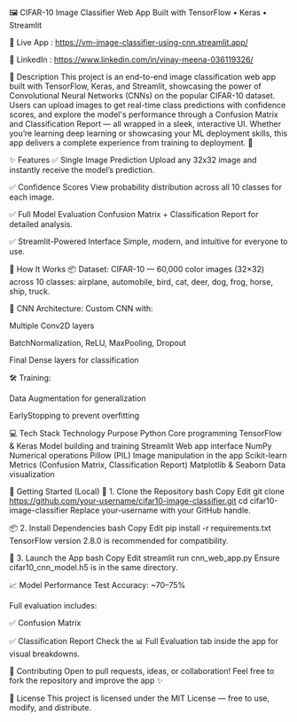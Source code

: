 🖼️ CIFAR-10 Image Classifier Web App
Built with TensorFlow • Keras • Streamlit

🔗 Live App : https://vm-image-classifier-using-cnn.streamlit.app/

🔗 LinkedIn : https://www.linkedin.com/in/vinay-meena-036119326/

🎯 Description
This project is an end-to-end image classification web app built with TensorFlow, Keras, and Streamlit, showcasing the power of Convolutional Neural Networks (CNNs) on the popular CIFAR-10 dataset.
Users can upload images to get real-time class predictions with confidence scores, and explore the model's performance through a Confusion Matrix and Classification Report — all wrapped in a sleek, interactive UI.
Whether you’re learning deep learning or showcasing your ML deployment skills, this app delivers a complete experience from training to deployment. 🚀

✨ Features
✅ Single Image Prediction
Upload any 32x32 image and instantly receive the model’s prediction.

✅ Confidence Scores
View probability distribution across all 10 classes for each image.

✅ Full Model Evaluation
Confusion Matrix + Classification Report for detailed analysis.

✅ Streamlit-Powered Interface
Simple, modern, and intuitive for everyone to use.

🚀 How It Works
📦 Dataset:
CIFAR-10 — 60,000 color images (32×32) across 10 classes:
airplane, automobile, bird, cat, deer, dog, frog, horse, ship, truck.

🧠 CNN Architecture:
Custom CNN with:

Multiple Conv2D layers

BatchNormalization, ReLU, MaxPooling, Dropout

Final Dense layers for classification

🛠️ Training:

Data Augmentation for generalization

EarlyStopping to prevent overfitting

💻 Tech Stack
Technology	Purpose
Python	Core programming
TensorFlow & Keras	Model building and training
Streamlit	Web app interface
NumPy	Numerical operations
Pillow (PIL)	Image manipulation in the app
Scikit-learn	Metrics (Confusion Matrix, Classification Report)
Matplotlib & Seaborn	Data visualization

🏁 Getting Started (Local)
🔧 1. Clone the Repository
bash
Copy
Edit
git clone https://github.com/your-username/cifar10-image-classifier.git
cd cifar10-image-classifier
Replace your-username with your GitHub handle.

📦 2. Install Dependencies
bash
Copy
Edit
pip install -r requirements.txt
TensorFlow version 2.8.0 is recommended for compatibility.

🚀 3. Launch the App
bash
Copy
Edit
streamlit run cnn_web_app.py
Ensure cifar10_cnn_model.h5 is in the same directory.

📈 Model Performance
Test Accuracy: ~70–75%

Full evaluation includes:

✅ Confusion Matrix

✅ Classification Report
Check the 📊 Full Evaluation tab inside the app for visual breakdowns.

🤝 Contributing
Open to pull requests, ideas, or collaboration!
Feel free to fork the repository and improve the app ✨

📄 License
This project is licensed under the MIT License — free to use, modify, and distribute.
